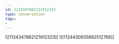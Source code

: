```yaml
---
id: 1124347882121912323
type: conversation
tags:
- 
---
```

![[1124347882121912323]]
![[1124430935892512768]]

